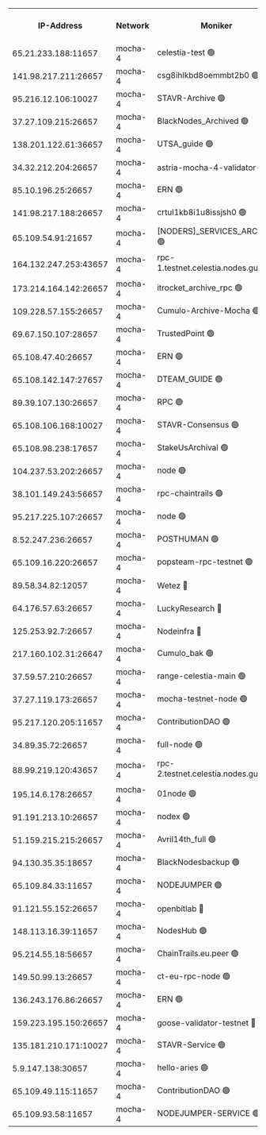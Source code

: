 


<table><tr><th>IP-Address</th><th>Network</th><th>Moniker</th><th>Latest Block Height</th><th>Earliest Block Height</th><th>Catching Up</th><th>Tx Index</th><th>Voting Power</th><th>Version</th><th>Scan Time</th></tr><tr><td>65.21.233.188:11657</td><td>mocha-4</td><td>celestia-test 🟢</td><td>3366175</td><td>0</td><td>False</td><td>on</td><td>0</td><td>3.0.1</td><td>2024-11-28T06:36:56.667878602UTC</td></tr><tr><td>141.98.217.211:26657</td><td>mocha-4</td><td>csg8ihlkbd8oemmbt2b0 🟢</td><td>3366145</td><td>1</td><td>False</td><td>on</td><td>0</td><td></td><td>2024-11-28T06:34:18.978092342UTC</td></tr><tr><td>95.216.12.106:10027</td><td>mocha-4</td><td>STAVR-Archive 🟢</td><td>3366146</td><td>1</td><td>False</td><td>on</td><td>0</td><td>3.0.1</td><td>2024-11-28T06:34:24.501482726UTC</td></tr><tr><td>37.27.109.215:26657</td><td>mocha-4</td><td>BlackNodes_Archived 🟢</td><td>3366146</td><td>1</td><td>False</td><td>off</td><td>0</td><td>3.0.1</td><td>2024-11-28T06:34:29.248607822UTC</td></tr><tr><td>138.201.122.61:36657</td><td>mocha-4</td><td>UTSA_guide 🟢</td><td>3366148</td><td>1</td><td>False</td><td>on</td><td>0</td><td>3.0.1</td><td>2024-11-28T06:34:36.050914499UTC</td></tr><tr><td>34.32.212.204:26657</td><td>mocha-4</td><td>astria-mocha-4-validator-1 🔴</td><td>3366148</td><td>1</td><td>False</td><td>on</td><td>10509044</td><td>3.0.0-mocha</td><td>2024-11-28T06:34:36.434150757UTC</td></tr><tr><td>85.10.196.25:26657</td><td>mocha-4</td><td>ERN 🟢</td><td>3366149</td><td>1</td><td>False</td><td>on</td><td>0</td><td>3.0.1</td><td>2024-11-28T06:34:43.654197462UTC</td></tr><tr><td>141.98.217.188:26657</td><td>mocha-4</td><td>crtul1kb8i1u8issjsh0 🟢</td><td>3366152</td><td>1</td><td>False</td><td>on</td><td>0</td><td></td><td>2024-11-28T06:34:56.990043681UTC</td></tr><tr><td>65.109.54.91:21657</td><td>mocha-4</td><td>[NODERS]_SERVICES_ARCHIVE 🟢</td><td>3366156</td><td>1</td><td>False</td><td>on</td><td>0</td><td>3.0.0-mocha</td><td>2024-11-28T06:35:18.324873268UTC</td></tr><tr><td>164.132.247.253:43657</td><td>mocha-4</td><td>rpc-1.testnet.celestia.nodes.guru 🟢</td><td>3366157</td><td>1</td><td>False</td><td>on</td><td>0</td><td>3.0.1</td><td>2024-11-28T06:35:25.149583082UTC</td></tr><tr><td>173.214.164.142:26657</td><td>mocha-4</td><td>itrocket_archive_rpc 🟢</td><td>3366158</td><td>1</td><td>False</td><td>on</td><td>0</td><td>3.0.1</td><td>2024-11-28T06:35:30.798983936UTC</td></tr><tr><td>109.228.57.155:26657</td><td>mocha-4</td><td>Cumulo-Archive-Mocha 🟢</td><td>3366161</td><td>1</td><td>False</td><td>on</td><td>0</td><td>3.0.1</td><td>2024-11-28T06:35:44.152814306UTC</td></tr><tr><td>69.67.150.107:28657</td><td>mocha-4</td><td>TrustedPoint 🟢</td><td>3366161</td><td>1</td><td>False</td><td>on</td><td>0</td><td>3.0.1</td><td>2024-11-28T06:35:45.052850821UTC</td></tr><tr><td>65.108.47.40:26657</td><td>mocha-4</td><td>ERN 🟢</td><td>3366166</td><td>1</td><td>False</td><td>on</td><td>0</td><td>3.0.1</td><td>2024-11-28T06:36:08.133649435UTC</td></tr><tr><td>65.108.142.147:27657</td><td>mocha-4</td><td>DTEAM_GUIDE 🟢</td><td>3366169</td><td>1</td><td>False</td><td>on</td><td>0</td><td>3.0.1</td><td>2024-11-28T06:36:28.064362871UTC</td></tr><tr><td>89.39.107.130:26657</td><td>mocha-4</td><td>RPC 🟢</td><td>3366169</td><td>1</td><td>False</td><td>on</td><td>0</td><td>3.0.1</td><td>2024-11-28T06:36:28.498161708UTC</td></tr><tr><td>65.108.106.168:10027</td><td>mocha-4</td><td>STAVR-Consensus 🟢</td><td>3366173</td><td>1</td><td>False</td><td>on</td><td>0</td><td>3.0.1</td><td>2024-11-28T06:36:49.029321570UTC</td></tr><tr><td>65.108.98.238:17657</td><td>mocha-4</td><td>StakeUsArchival 🟢</td><td>3366175</td><td>1</td><td>False</td><td>off</td><td>0</td><td>3.0.1</td><td>2024-11-28T06:36:57.165016922UTC</td></tr><tr><td>104.237.53.202:26657</td><td>mocha-4</td><td>node 🟢</td><td>3366175</td><td>1</td><td>False</td><td>on</td><td>0</td><td>3.0.0-mocha</td><td>2024-11-28T06:36:58.634893498UTC</td></tr><tr><td>38.101.149.243:56657</td><td>mocha-4</td><td>rpc-chaintrails 🟢</td><td>3366176</td><td>1</td><td>False</td><td>on</td><td>0</td><td>3.0.1</td><td>2024-11-28T06:37:02.173367339UTC</td></tr><tr><td>95.217.225.107:26657</td><td>mocha-4</td><td>node 🟢</td><td>3366176</td><td>1</td><td>False</td><td>on</td><td>0</td><td>3.0.1</td><td>2024-11-28T06:37:03.151565895UTC</td></tr><tr><td>8.52.247.236:26657</td><td>mocha-4</td><td>POSTHUMAN 🟢</td><td>3366177</td><td>1</td><td>False</td><td>on</td><td>0</td><td>3.0.1</td><td>2024-11-28T06:37:08.372341687UTC</td></tr><tr><td>65.109.16.220:26657</td><td>mocha-4</td><td>popsteam-rpc-testnet 🟢</td><td>3366180</td><td>1</td><td>False</td><td>on</td><td>0</td><td>3.0.1</td><td>2024-11-28T06:37:23.162095792UTC</td></tr><tr><td>89.58.34.82:12057</td><td>mocha-4</td><td>Wetez 🔴</td><td>3366184</td><td>1</td><td>False</td><td>off</td><td>148501</td><td>3.0.0-mocha</td><td>2024-11-28T06:37:43.327594236UTC</td></tr><tr><td>64.176.57.63:26657</td><td>mocha-4</td><td>LuckyResearch 🔴</td><td>3366153</td><td>1582001</td><td>False</td><td>off</td><td>1075</td><td>3.0.1</td><td>2024-11-28T06:35:01.319434608UTC</td></tr><tr><td>125.253.92.7:26657</td><td>mocha-4</td><td>Nodeinfra 🔴</td><td>3366152</td><td>2070001</td><td>False</td><td>on</td><td>500001</td><td>3.0.1</td><td>2024-11-28T06:34:59.951971020UTC</td></tr><tr><td>217.160.102.31:26647</td><td>mocha-4</td><td>Cumulo_bak 🟢</td><td>3366172</td><td>2300001</td><td>False</td><td>on</td><td>0</td><td>3.0.1</td><td>2024-11-28T06:36:41.864776733UTC</td></tr><tr><td>37.59.57.210:26657</td><td>mocha-4</td><td>range-celestia-main 🟢</td><td>3366184</td><td>2589477</td><td>False</td><td>off</td><td>0</td><td>3.0.0-mocha</td><td>2024-11-28T06:37:43.683931621UTC</td></tr><tr><td>37.27.119.173:26657</td><td>mocha-4</td><td>mocha-testnet-node 🟢</td><td>3366173</td><td>2631379</td><td>False</td><td>on</td><td>0</td><td>3.0.1</td><td>2024-11-28T06:36:48.518593281UTC</td></tr><tr><td>95.217.120.205:11657</td><td>mocha-4</td><td>ContributionDAO 🟢</td><td>3366176</td><td>2723055</td><td>False</td><td>on</td><td>0</td><td>3.0.0-mocha</td><td>2024-11-28T06:37:01.285437714UTC</td></tr><tr><td>34.89.35.72:26657</td><td>mocha-4</td><td>full-node 🟢</td><td>3140052</td><td>2766149</td><td>False</td><td>on</td><td>0</td><td>2.1.2</td><td>2024-11-28T06:37:13.470246993UTC</td></tr><tr><td>88.99.219.120:43657</td><td>mocha-4</td><td>rpc-2.testnet.celestia.nodes.guru 🟢</td><td>3366172</td><td>2866275</td><td>False</td><td>on</td><td>0</td><td>3.0.1</td><td>2024-11-28T06:36:41.281005901UTC</td></tr><tr><td>195.14.6.178:26657</td><td>mocha-4</td><td>01node 🟢</td><td>3366167</td><td>2943001</td><td>False</td><td>on</td><td>0</td><td>3.0.1</td><td>2024-11-28T06:36:14.843479650UTC</td></tr><tr><td>91.191.213.10:26657</td><td>mocha-4</td><td>nodex 🟢</td><td>3366157</td><td>2954501</td><td>False</td><td>off</td><td>0</td><td>3.0.1</td><td>2024-11-28T06:35:25.978108427UTC</td></tr><tr><td>51.159.215.215:26657</td><td>mocha-4</td><td>Avril14th_full 🟢</td><td>3366168</td><td>3022001</td><td>False</td><td>on</td><td>0</td><td>3.0.1</td><td>2024-11-28T06:36:19.358316364UTC</td></tr><tr><td>94.130.35.35:18657</td><td>mocha-4</td><td>BlackNodesbackup 🟢</td><td>3366186</td><td>3099501</td><td>False</td><td>on</td><td>0</td><td>3.0.0-mocha</td><td>2024-11-28T06:37:52.920579272UTC</td></tr><tr><td>65.109.84.33:11657</td><td>mocha-4</td><td>NODEJUMPER 🟢</td><td>3366176</td><td>3214501</td><td>False</td><td>off</td><td>0</td><td>3.0.0-mocha</td><td>2024-11-28T06:37:02.608985618UTC</td></tr><tr><td>91.121.55.152:26657</td><td>mocha-4</td><td>openbitlab 🔴</td><td>3366151</td><td>3219298</td><td>False</td><td>off</td><td>501058</td><td>3.0.0-mocha</td><td>2024-11-28T06:34:52.366455979UTC</td></tr><tr><td>148.113.16.39:11657</td><td>mocha-4</td><td>NodesHub 🟢</td><td>3366163</td><td>3245229</td><td>False</td><td>on</td><td>0</td><td>3.0.0-mocha</td><td>2024-11-28T06:35:53.210155531UTC</td></tr><tr><td>95.214.55.18:56657</td><td>mocha-4</td><td>ChainTrails.eu.peer 🟢</td><td>3366149</td><td>3249501</td><td>False</td><td>on</td><td>0</td><td>3.0.1</td><td>2024-11-28T06:34:41.139855266UTC</td></tr><tr><td>149.50.99.13:26657</td><td>mocha-4</td><td>ct-eu-rpc-node 🟢</td><td>3366177</td><td>3249501</td><td>False</td><td>on</td><td>0</td><td>3.0.0-mocha</td><td>2024-11-28T06:37:08.887713254UTC</td></tr><tr><td>136.243.176.86:26657</td><td>mocha-4</td><td>ERN 🟢</td><td>3366175</td><td>3270501</td><td>False</td><td>off</td><td>0</td><td>3.0.1</td><td>2024-11-28T06:36:57.589002434UTC</td></tr><tr><td>159.223.195.150:26657</td><td>mocha-4</td><td>goose-validator-testnet 🔴</td><td>3366181</td><td>3318889</td><td>False</td><td>on</td><td>4017</td><td>3.0.1</td><td>2024-11-28T06:37:26.509141392UTC</td></tr><tr><td>135.181.210.171:10027</td><td>mocha-4</td><td>STAVR-Service 🟢</td><td>3366174</td><td>3363001</td><td>False</td><td>on</td><td>0</td><td>3.0.1</td><td>2024-11-28T06:36:54.149380881UTC</td></tr><tr><td>5.9.147.138:30657</td><td>mocha-4</td><td>hello-aries 🟢</td><td>3366160</td><td>3363501</td><td>False</td><td>off</td><td>0</td><td>3.0.0-mocha</td><td>2024-11-28T06:35:39.446951540UTC</td></tr><tr><td>65.109.49.115:11657</td><td>mocha-4</td><td>ContributionDAO 🟢</td><td>3366161</td><td>3364372</td><td>False</td><td>off</td><td>0</td><td>3.0.0-mocha</td><td>2024-11-28T06:35:45.608251446UTC</td></tr><tr><td>65.109.93.58:11657</td><td>mocha-4</td><td>NODEJUMPER-SERVICE 🟢</td><td>3366186</td><td>3364400</td><td>False</td><td>off</td><td>0</td><td>3.0.0-mocha</td><td>2024-11-28T06:37:52.607047189UTC</td></tr></table>